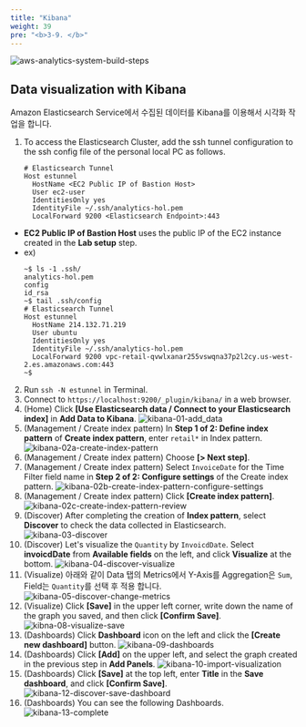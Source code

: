 ```yaml
---
title: "Kibana"
weight: 39
pre: "<b>3-9. </b>"
---
```


![aws-analytics-system-build-steps](/analytics-on-aws/images/aws-analytics-system-build-steps.png)

## Data visualization with Kibana

Amazon Elasticsearch Service에서 수집된 데이터를 Kibana를 이용해서 시각화 작업을 합니다.

1. To access the Elasticsearch Cluster, add the ssh tunnel configuration to the ssh config file of the personal local PC as follows.
    ```shell script
    # Elasticsearch Tunnel
    Host estunnel
      HostName <EC2 Public IP of Bastion Host>
      User ec2-user
      IdentitiesOnly yes
      IdentityFile ~/.ssh/analytics-hol.pem
      LocalForward 9200 <Elasticsearch Endpoint>:443
    ```
  + **EC2 Public IP of Bastion Host** uses the public IP of the EC2 instance created in the **Lab setup** step.
  + ex)
    ```shell script
    ~$ ls -1 .ssh/
    analytics-hol.pem
    config
    id_rsa
    ~$ tail .ssh/config
    # Elasticsearch Tunnel
    Host estunnel
      HostName 214.132.71.219
      User ubuntu
      IdentitiesOnly yes
      IdentityFile ~/.ssh/analytics-hol.pem
      LocalForward 9200 vpc-retail-qvwlxanar255vswqna37p2l2cy.us-west-2.es.amazonaws.com:443
    ~$
    ```
2. Run `ssh -N estunnel` in Terminal.
3. Connect to `https://localhost:9200/_plugin/kibana/` in a web browser.
4. (Home) Click **\[Use Elasticsearch data / Connect to your Elasticsearch index\]** in **Add Data to Kibana**.
![kibana-01-add_data](/analytics-on-aws/images/kibana-01-add_data.png)
5. (Management / Create index pattern) In **Step 1 of 2: Define index pattern** of **Create index pattern**, enter `retail*` in Index pattern.
![kibana-02a-create-index-pattern](/analytics-on-aws/images/kibana-02a-create-index-pattern.png)
6. (Management / Create index pattern) Choose **\[> Next step\]**.
7. (Management / Create index pattern) Select `InvoiceDate` for the Time Filter field name in **Step 2 of 2: Configure settings** of the Create index pattern.
![kibana-02b-create-index-pattern-configure-settings](/analytics-on-aws/images/kibana-02b-create-index-pattern-configure-settings.png)
8. (Management / Create index pattern) Click **\[Create index pattern\]**.
![kibana-02c-create-index-pattern-review](/analytics-on-aws/images/kibana-02c-create-index-pattern-review.png)
9. (Discover) After completing the creation of **Index pattern**, select **Discover** to check the data collected in Elasticsearch.
![kibana-03-discover](/analytics-on-aws/images/kibana-03-discover.png)
10.  (Discover) Let's visualize the `Quantity` by `InvoicdDate`. Select **invoicdDate** from **Available fields** on the left, and click **Visualize** at the bottom.
![kibana-04-discover-visualize](/analytics-on-aws/images/kibana-04-discover-visualize.png)
11. (Visualize) 아래와 같이 Data 탭의 Metrics에서 Y-Axis를 Aggregation은 `Sum`, Field는 `Quantity`를 선택 후 적용 합니다.
![kibana-05-discover-change-metrics](/analytics-on-aws/images/kibana-05-discover-change-metrics.png)
12. (Visualize) Click **\[Save\]** in the upper left corner, write down the name of the graph you saved, and then click **\[Confirm Save\]**.
![kibna-08-visualize-save](/analytics-on-aws/images/kibana-08-visualize-save.png)
13. (Dashboards) Click **Dashboard** icon on the left and click the **\[Create new dashboard\]** button.
![kibana-09-dashboards](/analytics-on-aws/images/kibana-09-dashboards.png)
14. (Dashboards) Click **\[Add\]** on the upper left, and select the graph created in the previous step in **Add Panels**.
![kibana-10-import-visualization](/analytics-on-aws/images/kibana-10-import-visualization.png)
15. (Dashboards) Click **\[Save\]** at the top left, enter **Title** in the **Save dashboard**, and click **\[Confirm Save\]**.
![kibana-12-discover-save-dashboard](/analytics-on-aws/images/kibana-12-discover-save-dashboard.png)
16. (Dashboards) You can see the following Dashboards.
![kibana-13-complete](/analytics-on-aws/images/kibana-13-complete.png)
